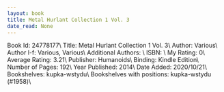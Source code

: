 ```yaml
---
layout: book
title: Metal Hurlant Collection 1 Vol. 3
date_read: None
---
```


Book Id: 24778177\ 
Title: Metal Hurlant Collection 1 Vol. 3\ 
Author: Various\ 
Author l-f: Various, Various\ 
Additional Authors: \ 
ISBN: \ 
My Rating: 0\ 
Average Rating: 3.21\ 
Publisher: Humanoids\ 
Binding: Kindle Edition\ 
Number of Pages: 192\ 
Year Published: 2014\ 
Date Added: 2020/10/21\ 
Bookshelves: kupka-wstydu\ 
Bookshelves with positions: kupka-wstydu (#1958)\ 

